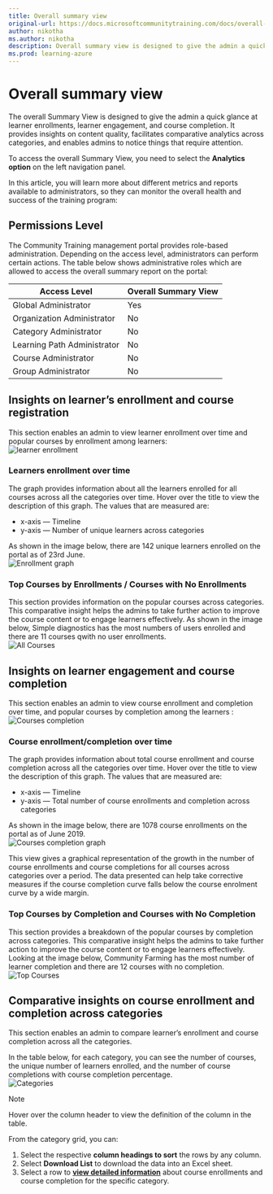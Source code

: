 ```yaml
---
title: Overall summary view
original-url: https://docs.microsoftcommunitytraining.com/docs/overall-summary
author: nikotha
ms.author: nikotha
description: Overall summary view is designed to give the admin a quick glance at the learner enrollments, learner engagement and course completion.
ms.prod: learning-azure
---
```


# Overall summary view

The overall Summary View is designed to give the admin a quick glance at learner enrollments, learner engagement, and course completion. It provides insights on content quality, facilitates comparative analytics across categories, and enables admins to notice things that require attention.

To access the overall Summary View, you need to select the **Analytics option** on the left navigation panel.

In this article, you will learn more about different metrics and reports available to administrators, so they can monitor the overall health and success of the training program:

## Permissions Level

The Community Training management portal provides role-based administration. Depending on the access level, administrators can perform certain actions. The table below shows administrative roles which are allowed to access the overall summary report on the portal:

|Access Level  |Overall Summary View|
|---|---|
|Global Administrator| Yes |
|Organization Administrator |No|
|Category Administrator|No|
|Learning Path Administrator|No|
|Course Administrator|No|
|Group Administrator|No|

## Insights on learner’s enrollment and course registration

This section enables an admin to view learner enrollment over time and popular courses by enrollment among learners:  
![learner enrollment](../../media/image%2831%29.png)

### Learners enrollment over time

The graph provides information about all the learners enrolled for all courses across all the categories over time. Hover over the title to view the description of this graph. The values that are measured are:

* x-axis — Timeline
* y-axis — Number of unique learners across categories

As shown in the image below, there are 142 unique learners enrolled on the portal as of 23rd June.  
![Enrollment graph](../../media/image%2833%29.png)

### Top Courses by Enrollments / Courses with No Enrollments

This section provides information on the popular courses across categories. This comparative insight helps the admins to take further action to improve the course content or to engage learners effectively. As shown in the image below, Simple diagnostics has the most numbers of users enrolled and there are 11 courses qwith no user enrollments.  
![All Courses](../../media/image%2834%29.png)

## Insights on learner engagement and course completion

This section  enables an admin to view course enrollment and completion over time, and popular courses by completion among the learners :  
![Courses completion](../../media/image%2835%29.png)

### Course enrollment/completion over time

The graph provides information about total course enrollment and course completion across all the categories over time. Hover over the title to view the description of this graph. The values that are measured are:  

* x-axis — Timeline
* y-axis — Total number of course enrollments and completion across categories

As shown in the image below, there are 1078 course enrollments on the portal as of June 2019.  
![Courses completion graph](../../media/image%2836%29.png)

This view gives a graphical representation of the growth in the number of course enrollments and course completions for all courses across categories over a period. The data presented can help take corrective measures if the course completion curve falls below the course enrolment curve by a wide margin.

### Top Courses by Completion  and Courses with No Completion

This section provides a breakdown of the popular courses by completion across categories. This comparative insight helps the admins to take further action to improve the course content or to engage learners effectively. Looking at the image below, Community Farming has the most number of learner completion and there are 12 courses with no completion.  
![Top Courses](../../media/image%2837%29.png)

## Comparative insights on course enrollment and completion across categories

This section enables an admin to compare learner’s enrollment and course completion across all the categories.

In the table below, for each category, you can see the number of courses, the unique number of learners enrolled, and the number of course completions with course completion percentage.  
![Categories](../../media/image%2838%29.png)

> [!NOTE]
> Hover over the column header to view the definition of the column in the table.

From the category grid, you can:  

1. Select the respective **column headings to sort** the rows by any column.
2. Select **Download List** to download the data into an Excel sheet.
3. Select a row to [**view detailed information**](./category-view-report.md) about course enrollments and course completion for the specific category.
